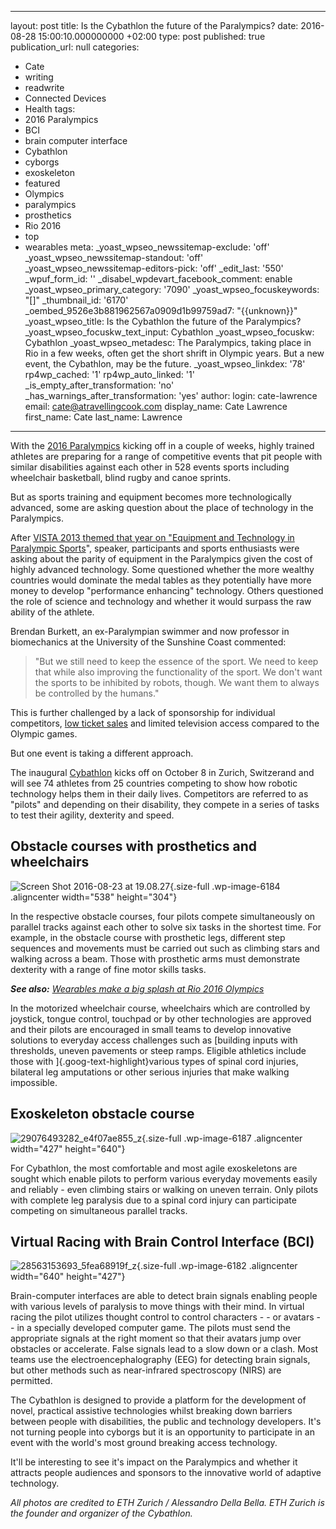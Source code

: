   - --
layout: post
title: Is the Cybathlon the future of the Paralympics?
date: 2016-08-28 15:00:10.000000000 +02:00
type: post
published: true
publication_url: null
categories:
  - Cate
  - writing
  - readwrite
  - Connected Devices
  - Health
tags:
  - 2016 Paralympics
  - BCI
  - brain computer interface
  - Cybathlon
  - cyborgs
  - exoskeleton
  - featured
  - Olympics
  - paralympics
  - prosthetics
  - Rio 2016
  - top
  - wearables
meta:
  _yoast_wpseo_newssitemap-exclude: 'off'
  _yoast_wpseo_newssitemap-standout: 'off'
  _yoast_wpseo_newssitemap-editors-pick: 'off'
  _edit_last: '550'
  _wpuf_form_id: ''
  _disabel_wpdevart_facebook_comment: enable
  _yoast_wpseo_primary_category: '7090'
  _yoast_wpseo_focuskeywords: "[]"
  _thumbnail_id: '6170'
  _oembed_9526e3b881962567a0909d1b99759ad7: "{{unknown}}"
  _yoast_wpseo_title: Is the Cybathlon the future of the Paralympics?
  _yoast_wpseo_focuskw_text_input: Cybathlon
  _yoast_wpseo_focuskw: Cybathlon
  _yoast_wpseo_metadesc: The Paralympics, taking place in Rio in a few weeks, often
    get the short shrift in Olympic years. But a new event, the Cybathlon, may be
    the future.
  _yoast_wpseo_linkdex: '78'
  rp4wp_cached: '1'
  rp4wp_auto_linked: '1'
  _is_empty_after_transformation: 'no'
  _has_warnings_after_transformation: 'yes'
author:
  login: cate-lawrence
  email: cate@atravellingcook.com
  display_name: Cate Lawrence
  first_name: Cate
  last_name: Lawrence
---
With the [2016
Paralympics](https://www.rio2016.com/en/paralympics/sports) kicking off
in a couple of weeks, highly trained athletes are preparing for a range
of competitive events that pit people with similar disabilities against
each other in 528 events sports including wheelchair basketball, blind
rugby and canoe sprints.

But as sports training and equipment becomes more technologically
advanced, some are asking question about the place of technology in the
Paralympics.

After [VISTA 2013 themed that year on "Equipment and Technology in
Paralympic Sports](https://www.paralympic.org/vista-2013)", speaker,
participants and sports enthusiasts were asking about the parity of
equipment in the Paralympics given the cost of highly advanced
technology. Some questioned whether the more wealthy countries would
dominate the medal tables as they potentially have more money to develop
"performance enhancing" technology. Others questioned the role of
science and technology and whether it would surpass the raw ability of
the athlete.

Brendan Burkett, an ex-Paralympian swimmer and now professor in
biomechanics at the University of the Sunshine Coast commented:

> <div>
>
> "But we still need to keep the essence of the sport. We need to keep
> that while also improving the functionality of the sport. We don't
> want the sports to be inhibited by robots, though. We want them to
> always be controlled by the humans."
>
> </div>

This is further challenged by a lack of sponsorship for individual
competitors, [low ticket
sales](https://www.theguardian.com/sport/2016/aug/17/paralympic-ticket-sales-slow-as-fears-mount)
and limited television access compared to the Olympic games.

But one event is taking a different approach.

The inaugural [Cybathlon](http://www.cybathlon.ethz.ch/) kicks off on
October 8 in Zurich, Switzerand and will see 74 athletes from 25
countries competing to show how robotic technology helps them in their
daily lives. Competitors are referred to as "pilots" and depending on
their disability, they compete in a series of tasks to test their
agility, dexterity and speed.

Obstacle courses with prosthetics and wheelchairs
-------------------------------------------------

![Screen Shot 2016-08-23 at
19.08.27](rw-import/Screen-Shot-2016-08-23-at-19.08.27.jpg){.size-full
.wp-image-6184 .aligncenter width="538" height="304"}

In the respective obstacle courses, four pilots compete simultaneously
on parallel tracks against each other to solve six tasks in the shortest
time. For example, in the obstacle course with prosthetic legs,
different step sequences and movements must be carried out such as
climbing stars and walking across a beam. Those with prosthetic arms
must demonstrate dexterity with a range of fine motor skills tasks.

***See also:** [Wearables make a big splash at Rio 2016
Olympics](https://readwrite.com/2016/08/13/wearables-hit-olympic-pools-splash-dl1/)*

In the motorized wheelchair course, wheelchairs which are controlled by
joystick, tongue control, touchpad or by other technologies are approved
and their pilots are encouraged in small teams to develop innovative
solutions to everyday access challenges such as [building inputs with
thresholds, uneven pavements or steep ramps. Eligible athletics include
those with ]{.goog-text-highlight}various types of spinal cord injuries,
bilateral leg amputations or other serious injuries that make walking
impossible.

<div class="image-credit-wrapper">

Exoskeleton obstacle course
---------------------------

<div class="image-credit-wrapper">

![29076493282\_e4f07ae855\_z](rw-import/29076493282_e4f07ae855_z.jpg){.size-full
.wp-image-6187 .aligncenter width="427" height="640"}

</div>

<div class="image-credit-wrapper">

</div>

For Cybathlon, the most comfortable and most agile exoskeletons are
sought which enable pilots to perform various everyday movements easily
and reliably - even climbing stairs or walking on uneven terrain. Only
pilots with complete leg paralysis due to a spinal cord injury can
participate competing on simultaneous parallel tracks.

<div class="image-credit-wrapper">

</div>

<div class="image-credit-wrapper">

Virtual Racing with Brain Control Interface (BCI)
-------------------------------------------------

</div>

<div class="image-credit-wrapper">

![28563153693\_5fea68919f\_z](rw-import/28563153693_5fea68919f_z.jpg){.size-full
.wp-image-6182 .aligncenter width="640" height="427"}

</div>

<div class="image-credit-wrapper">

</div>

<div class="image-credit-wrapper">

Brain-computer interfaces are able to detect brain signals enabling
people with various levels of paralysis to move things with their mind.
In virtual racing the pilot utilizes thought control to control
characters - - or avatars - - in a specially developed computer game.
The pilots must send the appropriate signals at the right moment so that
their avatars jump over obstacles or accelerate. False signals lead to a
slow down or a clash. Most teams use the electroencephalography (EEG)
for detecting brain signals, but other methods such as near-infrared
spectroscopy (NIRS) are permitted.

The Cybathlon is designed to provide a platform for the development of
novel, practical assistive technologies whilst breaking down barriers
between people with disabilities, the public and technology developers.
It's not turning people into cyborgs but it is an opportunity to
participate in an event with the world's most ground breaking access
technology.

It'll be interesting to see it's impact on the Paralympics and whether
it attracts people audiences and sponsors to the innovative world of
adaptive technology.

*All photos are credited to ETH Zurich / Alessandro Della Bella. ETH
Zurich is the founder and organizer of the Cybathlon.*

</div>

</div>
